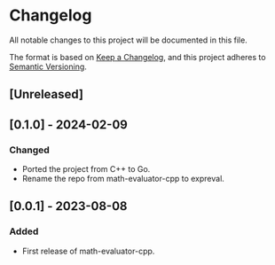 # Changelog

All notable changes to this project will be documented in this file.

The format is based on [Keep a Changelog](https://keepachangelog.com/en/1.1.0/),
and this project adheres to [Semantic
Versioning](https://semver.org/spec/v2.0.0.html).

## \[Unreleased\]

## \[0.1.0\] - 2024-02-09

### Changed

  - Ported the project from C++ to Go.
  - Rename the repo from math-evaluator-cpp to expreval.

## \[0.0.1\] - 2023-08-08

### Added

  - First release of math-evaluator-cpp.
